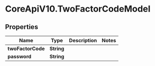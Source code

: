 # CoreApiV10.TwoFactorCodeModel

## Properties
Name | Type | Description | Notes
------------ | ------------- | ------------- | -------------
**twoFactorCode** | **String** |  | 
**password** | **String** |  | 


